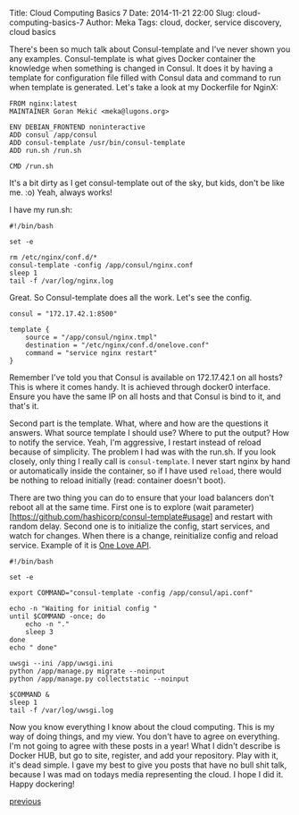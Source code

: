 Title: Cloud Computing Basics 7
Date: 2014-11-21 22:00
Slug: cloud-computing-basics-7
Author: Meka
Tags: cloud, docker, service discovery, cloud basics


There's been so much talk about Consul-template and I've never shown you any
examples. Consul-template is what gives Docker container the knowledge when
something is changed in Consul. It does it by having a template for
configuration file filled with Consul data and command to run when template is
generated. Let's take a look at my Dockerfile for NginX:

    FROM nginx:latest
    MAINTAINER Goran Mekić <meka@lugons.org>

    ENV DEBIAN_FRONTEND noninteractive
    ADD consul /app/consul
    ADD consul-template /usr/bin/consul-template
    ADD run.sh /run.sh

    CMD /run.sh

It's a bit dirty as I get consul-template out of the sky, but kids, don't be
like me. :o) Yeah, always works!

I have my run.sh:

    #!/bin/bash

    set -e

    rm /etc/nginx/conf.d/*
    consul-template -config /app/consul/nginx.conf
    sleep 1
    tail -f /var/log/nginx.log

Great. So Consul-template does all the work. Let's see the config.

    consul = "172.17.42.1:8500"

    template {
        source = "/app/consul/nginx.tmpl"
        destination = "/etc/nginx/conf.d/onelove.conf"
        command = "service nginx restart"
    }

Remember I've told you that Consul is available on 172.17.42.1 on all hosts?
This is where it comes handy. It is achieved through docker0 interface. Ensure
you have the same IP on all hosts and that Consul is bind to it, and that's it.

Second part is the template. What, where and how are the questions it answers.
What source template I should use? Where to put the output? How to notify the
service. Yeah, I'm aggressive, I restart instead of reload because of simplicity.
The problem I had was with the run.sh. If you look closely, only thing I really
call is `consul-template`. I never start nginx by hand or automatically inside
the container, so if I have used `reload`, there would be nothing to reload
initially (read: container doesn't boot).

There are two thing you can do to ensure that your load balancers don't reboot
all at the same time. First one is to explore
(wait parameter)[https://github.com/hashicorp/consul-template#usage] and restart
with random delay. Second one is to initialize the config, start services, and
watch for changes. When there is a change, reinitialize config and reload
service. Example of it is
[One Love API](https://github.com/one-love/api/blob/master/bin/run.sh).

    #!/bin/bash

    set -e

    export COMMAND="consul-template -config /app/consul/api.conf"

    echo -n "Waiting for initial config "
    until $COMMAND -once; do
        echo -n "."
        sleep 3
    done
    echo " done"

    uwsgi --ini /app/uwsgi.ini
    python /app/manage.py migrate --noinput
    python /app/manage.py collectstatic --noinput

    $COMMAND &
    sleep 1
    tail -f /var/log/uwsgi.log

Now you know everything I know about the cloud computing. This is my way of
doing things, and my view. You don't have to agree on everything. I'm not going
to agree with these posts in a year! What I didn't describe is Docker HUB, but
go to site, register, and add your repository. Play with it, it's dead simple. I
gave my best to give you posts that have no bull shit talk, because I was mad on
todays media representing the cloud. I hope I did it. Happy dockering!

[previous](/blog/2014/11/20/cloud-computing-basics-6/)
